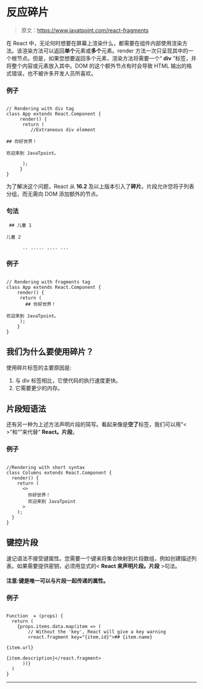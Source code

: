 # 反应碎片

> 原文：<https://www.javatpoint.com/react-fragments>

在 React 中，无论何时想要在屏幕上渲染什么，都需要在组件内部使用渲染方法。该渲染方法可以返回**单个**元素或**多个**元素。render 方法一次只呈现其中的一个根节点。但是，如果您想要返回多个元素，渲染方法将需要一个“ **div** ”标签，并将整个内容或元素放入其中。DOM 的这个额外节点有时会导致 HTML 输出的格式错误，也不被许多开发人员所喜欢。

### 例子

```

// Rendering with div tag
class App extends React.Component { 
     render() {  
	  return ( 
	     //Extraneous div element 

## 你好世界！

欢迎来到 JavaTpoint。

	  ); 
     } 
}

```

为了解决这个问题，React 从 **16.2** 及以上版本引入了**碎片**。片段允许您将子列表分组，而无需向 DOM 添加额外的节点。

### 句法

```
 ## 儿童 1

儿童 2

      .. ..... .... ... 

```

### 例子

```

// Rendering with fragments tag
class App extends React.Component { 
    render() { 
	 return ( 
	   ## 你好世界！

欢迎来到 JavaTpoint。 
	 ); 
    } 
} 

```

## 我们为什么要使用碎片？

使用碎片标签的主要原因是:

1.  与 div 标签相比，它使代码的执行速度更快。
2.  它需要更少的内存。

## 片段短语法

还有另一种为上述方法声明片段的简写。看起来像是**空了**标签，我们可以用“< >”和“”来代替“ **React。片段**。

### 例子

```

//Rendering with short syntax 
class Columns extends React.Component { 
  render() { 
    return ( 
      <>  
        你好世界！ 
        欢迎来到 JavaTpoint 
      > 
    ); 
  } 
} 

```

## 键控片段

速记语法不接受键属性。您需要一个键来将集合映射到片段数组，例如创建描述列表。如果需要提供密钥，必须用显式的< **React 来声明片段。片段** >句法。

#### 注意:键是唯一可以与片段一起传递的属性。

### 例子

```

Function  = (props) {
  return (
    {props.items.data.map(item => (
        // Without the 'key', React will give a key warning
        <react.fragment key="{item.id}">## {item.name}

{item.url}

{item.description}</react.fragment> 
      ))} 
  )
}

```

* * *
